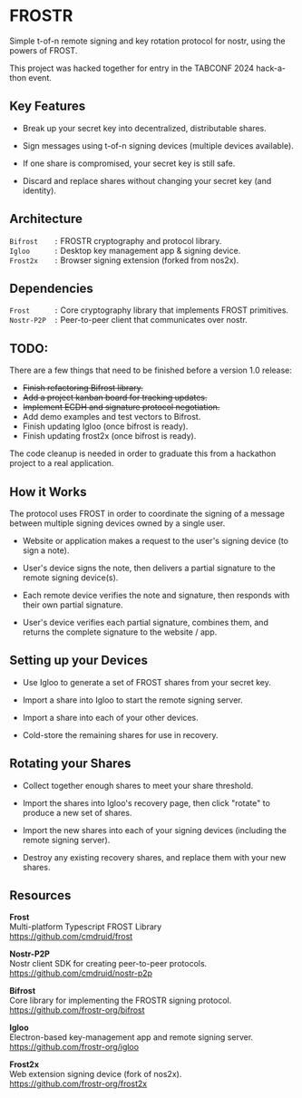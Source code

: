 # FROSTR

Simple t-of-n remote signing and key rotation protocol for nostr, using the powers of FROST.

This project was hacked together for entry in the TABCONF 2024 hack-a-thon event.

## Key Features

* Break up your secret key into decentralized, distributable shares.

* Sign messages using t-of-n signing devices (multiple devices available).

* If one share is compromised, your secret key is still safe.

* Discard and replace shares without changing your secret key (and identity).

## Architecture

`Bifrost    :` FROSTR cryptography and protocol library.  
`Igloo      :` Desktop key management app & signing device.  
`Frost2x    :` Browser signing extension (forked from nos2x).

## Dependencies

`Frost      :` Core cryptography library that implements FROST primitives.  
`Nostr-P2P  :` Peer-to-peer client that communicates over nostr.

## TODO:

There are a few things that need to be finished before a version 1.0 release:

* ~~Finish refactoring Bifrost library.~~
* ~~Add a project kanban board for tracking updates.~~
* ~~Implement ECDH and signature protocol negotiation.~~
* Add demo examples and test vectors to Bifrost.
* Finish updating Igloo (once bifrost is ready).
* Finish updating frost2x (once bifrost is ready).

The code cleanup is needed in order to graduate this from a hackathon project to a real application.

## How it Works

The protocol uses FROST in order to coordinate the signing of a message between multiple signing devices owned by a single user.

* Website or application makes a request to the user's signing device (to sign a note).

* User's device signs the note, then delivers a partial signature to the remote signing device(s).

* Each remote device verifies the note and signature, then responds with their own partial signature.

* User's device verifies each partial signature, combines them, and returns the complete signature to the website / app.

## Setting up your Devices

* Use Igloo to generate a set of FROST shares from your secret key.

* Import a share into Igloo to start the remote signing server.

* Import a share into each of your other devices.

* Cold-store the remaining shares for use in recovery.

## Rotating your Shares

* Collect together enough shares to meet your share threshold.

* Import the shares into Igloo's recovery page, then click "rotate" to produce a new set of shares.

* Import the new shares into each of your signing devices (including the remote signing server).

* Destroy any existing recovery shares, and replace them with your new shares.

## Resources

**Frost**  
Multi-platform Typescript FROST Library   
https://github.com/cmdruid/frost

**Nostr-P2P**  
Nostr client SDK for creating peer-to-peer protocols.  
https://github.com/cmdruid/nostr-p2p

**Bifrost**  
Core library for implementing the FROSTR signing protocol.  
https://github.com/frostr-org/bifrost

**Igloo**  
Electron-based key-management app and remote signing server.  
https://github.com/frostr-org/igloo

**Frost2x**  
Web extension signing device (fork of nos2x).  
https://github.com/frostr-org/frost2x

